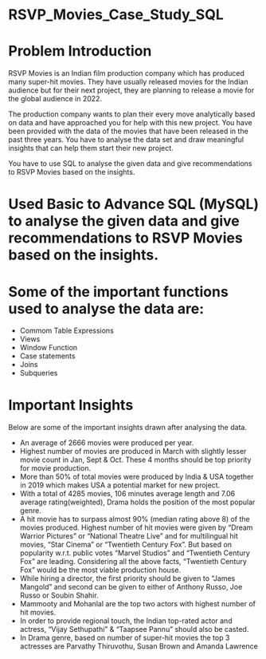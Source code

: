 # RSVP_Movies_Case_Study_SQL

# Problem Introduction
RSVP Movies is an Indian film production company which has produced many super-hit movies. They have usually released movies for the Indian audience but for their next project, they are planning to release a movie for the global audience in 2022.

The production company wants to plan their every move analytically based on data and have approached you for help with this new project. You have been provided with the data of the movies that have been released in the past three years. You have to analyse the data set and draw meaningful insights that can help them start their new project. 

You have to use SQL to analyse the given data and give recommendations to RSVP Movies based on the insights.


# Used Basic to Advance SQL (MySQL) to analyse the given data and give recommendations to RSVP Movies based on the insights.

# Some of the important functions used to analyse the data are:
  - Commom Table Expressions
  - Views
  - Window Function
  - Case statements
  - Joins
  - Subqueries 

# Important Insights

Below are some of the important insights drawn after analysing the data.

- An average of 2666 movies were produced per year.
- Highest number of movies are produced in March with slightly lesser movie count in Jan, Sept & Oct. These 4 months should be top priority for movie production.
- More than 50% of total movies were produced by India & USA together in 2019 which makes USA a potential market for new project.
- With a total of 4285 movies, 106 minutes average length and 7.06 average rating(weighted), Drama holds the position of the most popular genre.
- A hit movie has to surpass almost 90% (median rating above 8) of the movies produced. Highest number of hit movies were given by “Dream Warrior Pictures” or “National Theatre Live” and for multilingual hit movies, “Star Cinema” or “Twentieth Century Fox”. But based on popularity w.r.t. public votes “Marvel Studios” and “Twentieth Century Fox” are leading. Considering all the above facts, “Twentieth Century Fox” would be the most viable production house.
- While hiring a director, the first priority should be given to “James Mangold” and second can be given to either of Anthony Russo, Joe Russo or Soubin Shahir.
- Mammooty and Mohanlal are the top two actors with highest number of hit movies. 
- In order to provide regional touch, the Indian top-rated actor and actress, “Vijay Sethupathi” & “Taapsee Pannu” should also be casted.
- In Drama genre, based on number of super-hit movies the top 3 actresses are Parvathy Thiruvothu, Susan Brown and Amanda Lawrence
